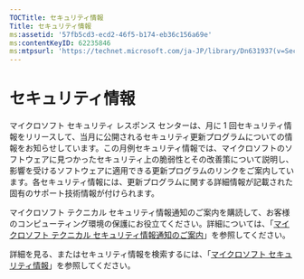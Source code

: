 ```yaml
---
TOCTitle: セキュリティ情報
Title: セキュリティ情報
ms:assetid: '57fb5cd3-ecd2-46f5-b174-eb36c156a69e'
ms:contentKeyID: 62235846
ms:mtpsurl: 'https://technet.microsoft.com/ja-JP/library/Dn631937(v=Security.10)'
---
```


セキュリティ情報
================

マイクロソフト セキュリティ レスポンス センターは、月に 1 回セキュリティ情報をリリースして、当月に公開されるセキュリティ更新プログラムについての情報をお知らせしています。この月例セキュリティ情報では、マイクロソフトのソフトウェアに見つかったセキュリティ上の脆弱性とその改善策について説明し、影響を受けるソフトウェアに適用できる更新プログラムのリンクをご案内しています。各セキュリティ情報には、更新プログラムに関する詳細情報が記載された固有のサポート技術情報が付けられます。

マイクロソフト テクニカル セキュリティ情報通知のご案内を購読して、お客様のコンピューティング環境の保護にお役立てください。詳細については、「[マイクロソフト テクニカル セキュリティ情報通知のご案内](https://technet.microsoft.com/ja-jp/security/dd252948)」を参照してください。

詳細を見る、またはセキュリティ情報を検索するには、「[マイクロソフト セキュリティ情報](https://technet.microsoft.com/ja-jp/security/bulletin/)」を参照してください。
